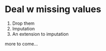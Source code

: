 # Deal w missing values

1. Drop them
2. Imputation
3. An extension to imputation


more to come...

